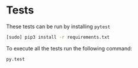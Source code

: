 # Tests

These tests can be run by installing `pytest`

```bash
[sudo] pip3 install -r requirements.txt
```

To execute all the tests run the following command:

```bash
py.test
```
